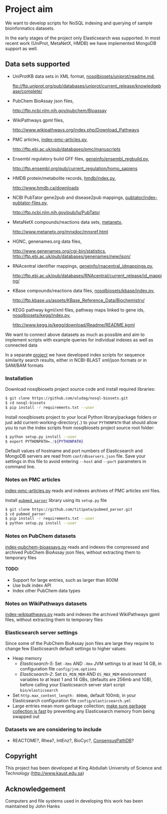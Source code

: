 # Project aim 

We want to develop scripts for NoSQL indexing and querying of sample
bioinformatics datasets.

In the early stages of the project only Elasticsearch was supported.
In most recent work (UniProt, MetaNetX, HMDB) we have implemented MongoDB
support as well.

## Data sets supported

* UniProtKB data sets in XML format,
  [nosqlbiosets/uniprot/readme.md](nosqlbiosets/uniprot/readme.md),
  
  ftp://ftp.uniprot.org/pub/databases/uniprot/current_release/knowledgebase/complete/
  
* PubChem BioAssay json files,

  http://ftp.ncbi.nlm.nih.gov/pubchem/Bioassay

* WikiPathways gpml files,

  http://www.wikipathways.org/index.php/Download_Pathways

* PMC articles,
  [index-pmc-articles.py](index-pmc-articles.py),
  
  http://ftp.ebi.ac.uk/pub/databases/pmc/manuscripts

* Ensembl regulatory build GFF files,
  [geneinfo/ensembl_regbuild.py]([geneinfo/ensembl_regbuild.py),
  
  http://ftp.ensembl.org/pub/current_regulation/homo_sapiens

* HMDB protein/metabolite records,
  [hmdb/index.py](hmdb/index.py),
  
  http://www.hmdb.ca/downloads

* NCBI PubTator gene2pub and disease2pub mappings,
  [pubtator/index-pubtator-files.py](pubtator/index-pubtator-files.py),
  
  http://ftp.ncbi.nlm.nih.gov/pub/lu/PubTator

* MetaNetX compounds/reactions data sets,
  [metanetx](metanetx),
  
  http://www.metanetx.org/mnxdoc/mnxref.html

* HGNC, genenames.org data files,

  http://www.genenames.org/cgi-bin/statistics, http://ftp.ebi.ac.uk/pub/databases/genenames/new/json/

* RNAcentral identifier mappings,
  [geneinfo/rnacentral_idmappings.py](geneinfo/rnacentral_idmappings.py),
  
  http://ftp.ebi.ac.uk/pub/databases/RNAcentral/current_release/id_mapping/

* KBase compounds/reactions data files,
  [nosqlbiosets/kbase/index.py](nosqlbiosets/kbase/index.py),
  
  http://ftp.kbase.us/assets/KBase_Reference_Data/Biochemistry/

* KEGG pathway kgml/xml files, pathway maps linked to gene ids,
  [nosqlbiosets/kegg/index.py](nosqlbiosets/kegg/index.py),
  
  http://www.kegg.jp/kegg/download/Readme/README.kgml

We want to connect above datasets as much as possible
and aim to implement scripts with example queries for individual indexes
as well as connected data

In a separate [project](https://github.com/uludag/hspsdb-indexer)
we have developed index scripts for sequence
similarity search results, either in NCBI-BLAST xml/json formats
or in SAM/BAM formats

### Installation

Download nosqlbiosets project source code and install required libraries:
```bash
$ git clone https://github.com/uludag/nosql-biosets.git
$ cd nosql-biosets
$ pip install -r requirements.txt --user
```

Install nosqlbiosets project to your local Python library/package folders or
just add current-working-directory(`.`) to your `PYTHONPATH` that should allow
you to run the index scripts from nosqlbiosets project source root folder:
```bash
$ python setup.py install --user
$ export PYTHONPATH=.:${PYTHONPATH}
```

Default values of hostname and port numbers of Elasticsearch and MongoDB servers
are read from `conf/dbservers.json` file. Save your settings in this file
to avoid entering `--host` and `--port` parameters in command line.

### Notes on PMC articles

[index-pmc-articles.py]() reads and indexes archives
of PMC articles xml files.

Install [`pubmed_parser`](https://github.com/titipata/pubmed_parser/)
 library using its `setup.py` file
```bash
$ git clone https://github.com/titipata/pubmed_parser.git
$ cd pubmed_parser
$ pip install -r requirements.txt --user
$ python setup.py install --user
```

### Notes on PubChem datasets

[index-pubchem-bioassays.py]() reads and indexes
the compressed and archived PubChem BioAssay json files,
without extracting them to temporary files

#### TODO:
* Support for large entries, such as larger than 800M
* Use bulk index API
* Index other PubChem data types

### Notes on WikiPathways datasets

[index-wikipathways.py](index-wikipathways.py) reads and indexes
the archived WikiPathways gpml files,
without extracting them to temporary files

### Elasticsearch server settings
Since some of the PubChem BioAssay json files are large they require to change
few Elasticsearch default settings to higher values:

* Heap memory
    * _Elasticsearch-5_: Set `-Xms` AND `-Xmx` JVM settings to at least 14 GB,
    in configuration file `config/jvm.options`
    * _Elasticsearch-2_: Set `ES_MIN_MEM` AND `ES_MAX_MEM` environment variables
     to at least 1 and 14 GBs,
     (defaults are 256mb and 1GB), before calling your Elasticsearch server
    start script `bin/elasticsearch`
* Set `http.max_content_length: 800mb`, default 100mb,
  in your Elasticsearch configuration file `config/elasticsearch.yml`
* Large entries mean more garbage collection;
  [make sure garbage collection is fast](
https://www.elastic.co/guide/en/elasticsearch/reference/current/setup-configuration-memory.html) 
  by preventing any Elasticsearch memory from being swapped out 

### Datasets we are considering to include
* REACTOME?, Rhea?, IntEnz?, BioCyc?, [ConsensusPathDB](http://cpdb.molgen.mpg.de/)?

## Copyright
This project has been developed
at King Abdullah University of Science and Technology (http://www.kaust.edu.sa)

## Acknowledgement
Computers and file systems used in developing this work has been maintained by John Hanks

